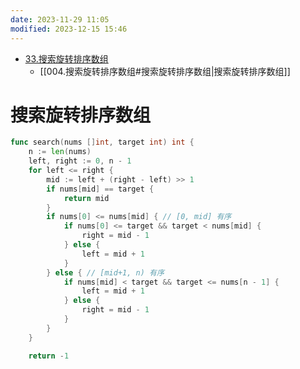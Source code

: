 ```yaml
---
date: 2023-11-29 11:05
modified: 2023-12-15 15:46
---
```

- [33.搜索旋转排序数组](https://leetcode.cn/problems/search-in-rotated-sorted-array/)
	- [[004.搜索旋转排序数组#搜索旋转排序数组|搜索旋转排序数组]]

# 搜索旋转排序数组

```go
func search(nums []int, target int) int {
	n := len(nums)
	left, right := 0, n - 1
	for left <= right {
		mid := left + (right - left) >> 1
		if nums[mid] == target {
			return mid
		}
		if nums[0] <= nums[mid] { // [0, mid] 有序
			if nums[0] <= target && target < nums[mid] {
				right = mid - 1
			} else {
				left = mid + 1
			}
		} else { // [mid+1, n) 有序
			if nums[mid] < target && target <= nums[n - 1] {
				left = mid + 1
			} else {
				right = mid - 1
			}
		}
	}

	return -1
```
